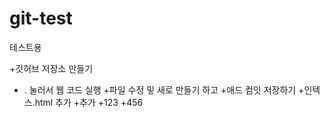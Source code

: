 # git-test
테스트용

+깃허브 저장소 만들기
+ . 눌러서 웹 코드 실행
+파일 수정 밓 새로 만들기 하고
+애드 컴잇 저장하기
+인텍스.html 추가
+추가
+123
+456
